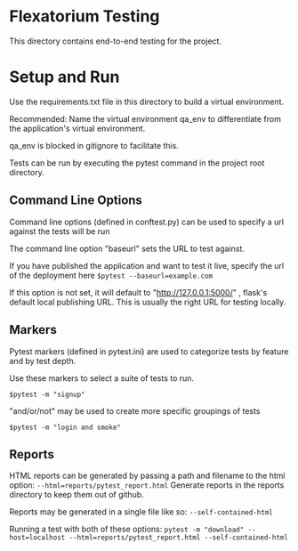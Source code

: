 # Flexatorium Testing

This directory contains end-to-end testing for the project.

# Setup and Run

Use the requirements.txt file in this directory to build a virtual environment. 

Recommended: Name the virtual environment qa_env to differentiate from the application's virtual environment.

qa_env is blocked in gitignore to facilitate this.

Tests can be run by executing the pytest command in the project root directory. 

## Command Line Options

Command line options (defined in conftest.py) can be used to specify a url against the tests will be run

The command line option "baseurl" sets the URL to test against. 

If you have published the application and want to test it live, specify the url of the deployment here
    `$pytest --baseurl=example.com`

If this option is not set, it will default to "http://127.0.0.1:5000/" , flask's default local publishing URL.
This is usually the right URL for testing locally.

## Markers
Pytest markers (defined in pytest.ini) are used to categorize tests by feature and by test depth.

Use these markers to select a suite of tests to run.

`$pytest -m "signup"`

"and/or/not" may be used to create more specific groupings of tests

`$pytest -m "login and smoke"`

## Reports

HTML reports can be generated by passing a path and filename to the html option:
`--html=reports/pytest_report.html`
Generate reports in the reports directory to keep them out of github.

Reports may be generated in a single file like so: 
`--self-contained-html`

Running a test with both of these options:
`pytest -m "download" --host=localhost --html=reports/pytest_report.html --self-contained-html`

